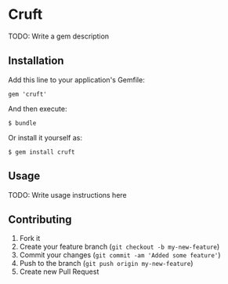 # Cruft

TODO: Write a gem description

## Installation

Add this line to your application's Gemfile:

    gem 'cruft'

And then execute:

    $ bundle

Or install it yourself as:

    $ gem install cruft

## Usage

TODO: Write usage instructions here

## Contributing

1. Fork it
2. Create your feature branch (`git checkout -b my-new-feature`)
3. Commit your changes (`git commit -am 'Added some feature'`)
4. Push to the branch (`git push origin my-new-feature`)
5. Create new Pull Request

